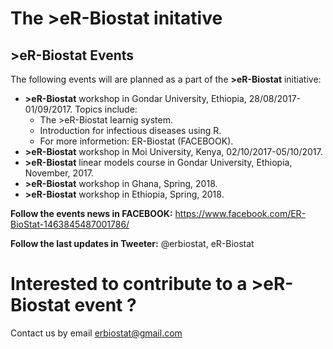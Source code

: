 # The >eR-Biostat initative
## >eR-Biostat Events

The following events will are planned as a part of the **>eR-Biostat**  initiative:
* **>eR-Biostat** workshop in Gondar University, Ethiopia, 28/08/2017-01/09/2017. Topics include:
  + The >eR-Biostat learnig system.
  + Introduction for infectious diseases using R.
  + For more informetion: ER-Biostat (FACEBOOK).
* **>eR-Biostat** workshop in Moi University, Kenya, 02/10/2017-05/10/2017.
* **>eR-Biostat** linear models course in Gondar University, Ethiopia, November, 2017.
* **>eR-Biostat** workshop in Ghana, Spring, 2018.
* **>eR-Biostat** workshop in Ethiopia, Spring, 2018.


**Follow the events news in FACEBOOK:** https://www.facebook.com/ER-BioStat-1463845487001786/

**Follow the last updates in Tweeter:** @erbiostat, eR-Biostat

# Interested to contribute to a **>eR-Biostat**  event ?

Contact us by email erbiostat@gmail.com



